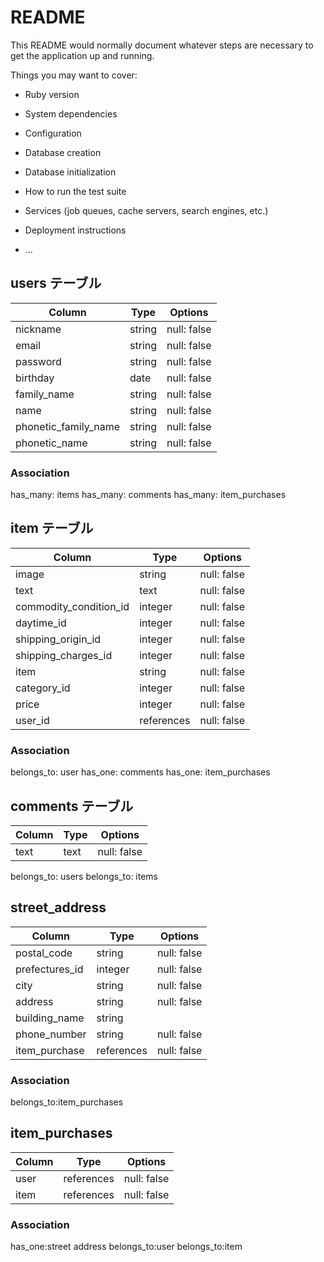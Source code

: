 # README

This README would normally document whatever steps are necessary to get the
application up and running.

Things you may want to cover:

* Ruby version

* System dependencies

* Configuration

* Database creation

* Database initialization

* How to run the test suite

* Services (job queues, cache servers, search engines, etc.)

* Deployment instructions

* ...
## users テーブル
| Column   | Type   | Options     |
| -------- | ------ | ----------- |
| nickname | string | null: false |
| email    | string | null: false |
| password | string | null: false |
| birthday | date   | null: false |
| family_name | string | null: false |
| name     | string | null: false |
| phonetic_family_name | string | null: false |
| phonetic_name | string | null: false |

### Association
has_many: items
has_many: comments
has_many: item_purchases

## item テーブル
| Column | Type   | Options     |
| -------- | ------ | ----------- |
| image               | string | null: false |
| text                | text   | null: false |
| commodity_condition_id | integer | null: false |
| daytime_id          | integer | null: false |
| shipping_origin_id  | integer | null: false |
| shipping_charges_id | integer | null: false |
| item                | string  | null: false |
|category_id          | integer | null: false |
|price                | integer| null: false |
| user_id             | references | null: false |

### Association
belongs_to: user
has_one: comments
has_one: item_purchases

## comments テーブル
| Column | Type   | Options     |
| --------| ------ | ----------- |
| text     | text      | null: false |

belongs_to: users
belongs_to: items

## street_address
| Column | Type   | Options     |
| --------| ------ | ----------- |
| postal_code      | string | null: false |
| prefectures_id   | integer | null: false |
| city             | string | null: false |
| address          | string | null: false |
| building_name    | string |             |
| phone_number     | string | null: false |
| item_purchase | references | null: false |

### Association
belongs_to:item_purchases

## item_purchases
| Column | Type   | Options     |
| --------| ------ | ----------- |
| user     | references| null: false |
| item     | references| null: false |
### Association
has_one:street address
belongs_to:user
belongs_to:item


